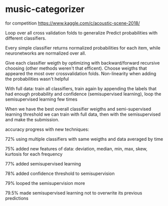 # music-categorizer

for competition https://www.kaggle.com/c/acoustic-scene-2018/

Loop over all cross validation folds to generalize
Predict probabilities with different classifiers.

Every simple classifier returns normalized probabilities for each item, while neuronetworks are normalized over all.

Give each classifier weigth by optimizing with backward/forward recursive choosing (other methods weren't that efficent). Choose weigths that appeared the most over crossvalidation folds. Non-linearity when adding the probabilities wasn't helpful

With full data: train all classifiers, train again by appending the labels that had enough probability and confidence (semisupervised learning), loop the semisupervised learning few times

When we have the best overall classifier weigths and semi-supervised learning threshold we can train with full data, then with the semisupervised and make the submission.

accuracy progress with new techniques:

72% using multiple classifiers with same weigths and data averaged by time

75% added new features of data: deviation, median, min, max, skew, kurtosis for each frequency

77% added semisupervised learning

78% added confidence threshold to semisupervision

79% looped the semisupervision more

79.5% made semisupervised learning not to overwrite its previous predictions

